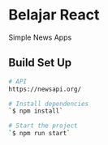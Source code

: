 # Belajar React
Simple News Apps
 ## Build Set Up
 ```bash
 # API
 https://newsapi.org/

# Install dependencies 
`$ npm install`

# Start the project
`$ npm run start`
```



